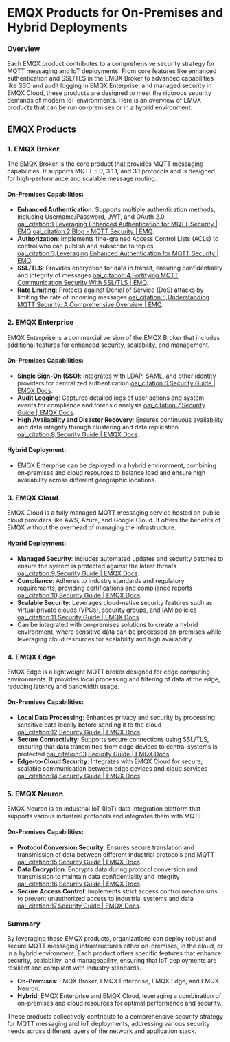 # EMQX Products for On-Premises and Hybrid Deployments



### Overview
Each EMQX product contributes to a comprehensive security strategy for MQTT messaging and IoT deployments. From core features like enhanced authentication and SSL/TLS in the EMQX Broker to advanced capabilities like SSO and audit logging in EMQX Enterprise, and managed security in EMQX Cloud, these products are designed to meet the rigorous security demands of modern IoT environments. Here is an overview of EMQX products that can be run on-premises or in a hybrid environment.

## EMQX Products

### 1. **EMQX Broker**
The EMQX Broker is the core product that provides MQTT messaging capabilities. It supports MQTT 5.0, 3.1.1, and 3.1 protocols and is designed for high-performance and scalable message routing.

#### On-Premises Capabilities:
- **Enhanced Authentication**: Supports multiple authentication methods, including Username/Password, JWT, and OAuth 2.0 [oai_citation:1,Leveraging Enhanced Authentication for MQTT Security | EMQ](https://www.emqx.com/en/blog/leveraging-enhanced-authentication-for-mqtt-security) [oai_citation:2,Blog - MQTT Security | EMQ](https://www.emqx.com/en/blog/category/security).
- **Authorization**: Implements fine-grained Access Control Lists (ACLs) to control who can publish and subscribe to topics [oai_citation:3,Leveraging Enhanced Authentication for MQTT Security | EMQ](https://www.emqx.com/en/blog/leveraging-enhanced-authentication-for-mqtt-security).
- **SSL/TLS**: Provides encryption for data in transit, ensuring confidentiality and integrity of messages [oai_citation:4,Fortifying MQTT Communication Security With SSL/TLS | EMQ](https://www.emqx.com/en/blog/fortifying-mqtt-communication-security-with-ssl-tls).
- **Rate Limiting**: Protects against Denial of Service (DoS) attacks by limiting the rate of incoming messages [oai_citation:5,Understanding MQTT Security: A Comprehensive Overview | EMQ](https://www.emqx.com/en/blog/understanding-mqtt-security-a-comprehensive-overview).

### 2. **EMQX Enterprise**
EMQX Enterprise is a commercial version of the EMQX Broker that includes additional features for enhanced security, scalability, and management.

#### On-Premises Capabilities:
- **Single Sign-On (SSO)**: Integrates with LDAP, SAML, and other identity providers for centralized authentication [oai_citation:6,Security Guide | EMQX Docs](https://docs.emqx.com/en/emqx/latest/access-control/security-guide.html).
- **Audit Logging**: Captures detailed logs of user actions and system events for compliance and forensic analysis [oai_citation:7,Security Guide | EMQX Docs](https://docs.emqx.com/en/emqx/latest/access-control/security-guide.html).
- **High Availability and Disaster Recovery**: Ensures continuous availability and data integrity through clustering and data replication [oai_citation:8,Security Guide | EMQX Docs](https://docs.emqx.com/en/emqx/latest/access-control/security-guide.html).

#### Hybrid Deployment:
- EMQX Enterprise can be deployed in a hybrid environment, combining on-premises and cloud resources to balance load and ensure high availability across different geographic locations.

### 3. **EMQX Cloud**
EMQX Cloud is a fully managed MQTT messaging service hosted on public cloud providers like AWS, Azure, and Google Cloud. It offers the benefits of EMQX without the overhead of managing the infrastructure.

#### Hybrid Deployment:
- **Managed Security**: Includes automated updates and security patches to ensure the system is protected against the latest threats [oai_citation:9,Security Guide | EMQX Docs](https://docs.emqx.com/en/emqx/latest/access-control/security-guide.html).
- **Compliance**: Adheres to industry standards and regulatory requirements, providing certifications and compliance reports [oai_citation:10,Security Guide | EMQX Docs](https://docs.emqx.com/en/emqx/latest/access-control/security-guide.html).
- **Scalable Security**: Leverages cloud-native security features such as virtual private clouds (VPCs), security groups, and IAM policies [oai_citation:11,Security Guide | EMQX Docs](https://docs.emqx.com/en/emqx/latest/access-control/security-guide.html).
- Can be integrated with on-premises solutions to create a hybrid environment, where sensitive data can be processed on-premises while leveraging cloud resources for scalability and high availability.

### 4. **EMQX Edge**
EMQX Edge is a lightweight MQTT broker designed for edge computing environments. It provides local processing and filtering of data at the edge, reducing latency and bandwidth usage.

#### On-Premises Capabilities:
- **Local Data Processing**: Enhances privacy and security by processing sensitive data locally before sending it to the cloud [oai_citation:12,Security Guide | EMQX Docs](https://docs.emqx.com/en/emqx/latest/access-control/security-guide.html).
- **Secure Connectivity**: Supports secure connections using SSL/TLS, ensuring that data transmitted from edge devices to central systems is protected [oai_citation:13,Security Guide | EMQX Docs](https://docs.emqx.com/en/emqx/latest/access-control/security-guide.html).
- **Edge-to-Cloud Security**: Integrates with EMQX Cloud for secure, scalable communication between edge devices and cloud services [oai_citation:14,Security Guide | EMQX Docs](https://docs.emqx.com/en/emqx/latest/access-control/security-guide.html).

### 5. **EMQX Neuron**
EMQX Neuron is an industrial IoT (IIoT) data integration platform that supports various industrial protocols and integrates them with MQTT.

#### On-Premises Capabilities:
- **Protocol Conversion Security**: Ensures secure translation and transmission of data between different industrial protocols and MQTT [oai_citation:15,Security Guide | EMQX Docs](https://docs.emqx.com/en/emqx/latest/access-control/security-guide.html).
- **Data Encryption**: Encrypts data during protocol conversion and transmission to maintain data confidentiality and integrity [oai_citation:16,Security Guide | EMQX Docs](https://docs.emqx.com/en/emqx/latest/access-control/security-guide.html).
- **Secure Access Control**: Implements strict access control mechanisms to prevent unauthorized access to industrial systems and data [oai_citation:17,Security Guide | EMQX Docs](https://docs.emqx.com/en/emqx/latest/access-control/security-guide.html).

### Summary
By leveraging these EMQX products, organizations can deploy robust and secure MQTT messaging infrastructures either on-premises, in the cloud, or in a hybrid environment. Each product offers specific features that enhance security, scalability, and manageability, ensuring that IoT deployments are resilient and compliant with industry standards.

- **On-Premises**: EMQX Broker, EMQX Enterprise, EMQX Edge, and EMQX Neuron.
- **Hybrid**: EMQX Enterprise and EMQX Cloud, leveraging a combination of on-premises and cloud resources for optimal performance and security.

These products collectively contribute to a comprehensive security strategy for MQTT messaging and IoT deployments, addressing various security needs across different layers of the network and application stack.